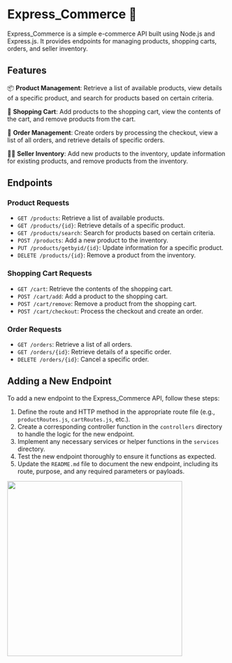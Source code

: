 # Express_Commerce 🛒

Express_Commerce is a simple e-commerce API built using Node.js and Express.js. It provides endpoints for managing products, shopping carts, orders, and seller inventory.

## Features

📦 **Product Management**: Retrieve a list of available products, view details of a specific product, and search for products based on certain criteria.

🛒 **Shopping Cart**: Add products to the shopping cart, view the contents of the cart, and remove products from the cart.

📝 **Order Management**: Create orders by processing the checkout, view a list of all orders, and retrieve details of specific orders.

👩‍💼 **Seller Inventory**: Add new products to the inventory, update information for existing products, and remove products from the inventory.

## Endpoints

### Product Requests

- `GET /products`: Retrieve a list of available products.
- `GET /products/{id}`: Retrieve details of a specific product.
- `GET /products/search`: Search for products based on certain criteria.
- `POST /products`: Add a new product to the inventory.
- `PUT /products/getbyid/{id}`: Update information for a specific product.
- `DELETE /products/{id}`: Remove a product from the inventory.

### Shopping Cart Requests

- `GET /cart`: Retrieve the contents of the shopping cart.
- `POST /cart/add`: Add a product to the shopping cart.
- `POST /cart/remove`: Remove a product from the shopping cart.
- `POST /cart/checkout`: Process the checkout and create an order.

### Order Requests

- `GET /orders`: Retrieve a list of all orders.
- `GET /orders/{id}`: Retrieve details of a specific order.
- `DELETE /orders/{id}`: Cancel a specific order.

## Adding a New Endpoint

To add a new endpoint to the Express_Commerce API, follow these steps:

1. Define the route and HTTP method in the appropriate route file (e.g., `productRoutes.js`, `cartRoutes.js`, etc.).
2. Create a corresponding controller function in the `controllers` directory to handle the logic for the new endpoint.
3. Implement any necessary services or helper functions in the `services` directory.
4. Test the new endpoint thoroughly to ensure it functions as expected.
5. Update the `README.md` file to document the new endpoint, including its route, purpose, and any required parameters or payloads.

<img src="https://i.redd.it/0okcur07kjga1.jpg" width="400">
